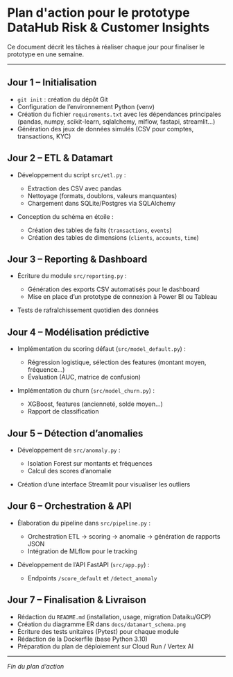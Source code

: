 # Plan d'action pour le prototype DataHub Risk & Customer Insights

Ce document décrit les tâches à réaliser chaque jour pour finaliser le prototype en une semaine.

---

## Jour 1 – Initialisation

* `git init` : création du dépôt Git
* Configuration de l’environnement Python (venv)
* Création du fichier `requirements.txt` avec les dépendances principales (pandas, numpy, scikit-learn, sqlalchemy, mlflow, fastapi, streamlit…)
* Génération des jeux de données simulés (CSV pour comptes, transactions, KYC)

## Jour 2 – ETL & Datamart

* Développement du script `src/etl.py` :

  * Extraction des CSV avec pandas
  * Nettoyage (formats, doublons, valeurs manquantes)
  * Chargement dans SQLite/Postgres via SQLAlchemy
* Conception du schéma en étoile :

  * Création des tables de faits (`transactions`, `events`)
  * Création des tables de dimensions (`clients`, `accounts`, `time`)

## Jour 3 – Reporting & Dashboard

* Écriture du module `src/reporting.py` :

  * Génération des exports CSV automatisés pour le dashboard
  * Mise en place d’un prototype de connexion à Power BI ou Tableau
* Tests de rafraîchissement quotidien des données

## Jour 4 – Modélisation prédictive

* Implémentation du scoring défaut (`src/model_default.py`) :

  * Régression logistique, sélection des features (montant moyen, fréquence…)
  * Évaluation (AUC, matrice de confusion)
* Implémentation du churn (`src/model_churn.py`) :

  * XGBoost, features (ancienneté, solde moyen…)
  * Rapport de classification

## Jour 5 – Détection d’anomalies

* Développement de `src/anomaly.py` :

  * Isolation Forest sur montants et fréquences
  * Calcul des scores d’anomalie
* Création d’une interface Streamlit pour visualiser les outliers

## Jour 6 – Orchestration & API

* Élaboration du pipeline dans `src/pipeline.py` :

  * Orchestration ETL → scoring → anomalie → génération de rapports JSON
  * Intégration de MLflow pour le tracking
* Développement de l’API FastAPI (`src/app.py`) :

  * Endpoints `/score_default` et `/detect_anomaly`

## Jour 7 – Finalisation & Livraison

* Rédaction du `README.md` (installation, usage, migration Dataiku/GCP)
* Création du diagramme ER dans `docs/datamart_schema.png`
* Écriture des tests unitaires (Pytest) pour chaque module
* Rédaction de la Dockerfile (base Python 3.10)
* Préparation du plan de déploiement sur Cloud Run / Vertex AI

---

*Fin du plan d’action*
